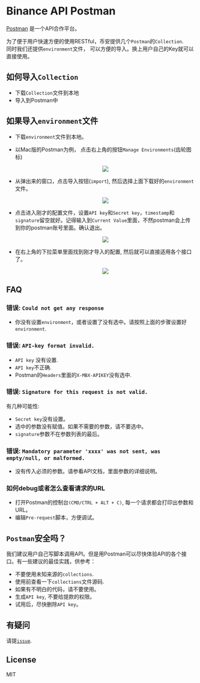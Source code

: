 # Binance API Postman

[Postman](https://getpostman.com) 是一个API合作平台。

为了便于用户快速方便的使用RESTful，币安提供几个`Postman`的`Collection`.<br/>
同时我们还提供`environment`文件， 可以方便的导入。换上用户自己的Key就可以直接使用。

## 如何导入`Collection`
- 下载`Collection`文件到本地
- 导入到Postman中

## 如果导入`environment`文件
- 下载`environment`文件到本地。
- 以Mac版的Postman为例， 点击右上角的按钮`Manage Environments`(齿轮图标)
    <p align="center"><img src="https://raw.githubusercontent.com/binance-exchange/binance-api-postman/assets/postman/1.png"/></p>
- 从弹出来的窗口，点击导入按钮(`import`), 然后选择上面下载好的`environment`文件。
   <p align="center"><img src="https://raw.githubusercontent.com/binance-exchange/binance-api-postman/assets/postman/2.png"/></p>
- 点击进入刚才的配置文件，设置`API key`和`Secret key`，`timestamp`和`signature`留空就好。记得输入到`Current Value`里面，不然postman会上传到你的postman账号里面。确认退出。
    <p align="center"><img src="https://raw.githubusercontent.com/binance-exchange/binance-api-postman/assets/postman/3.png"/></p>
    
- 在右上角的下拉菜单里面找到刚才导入的配置, 然后就可以直接适用各个接口了。
    <p align="center"><img src="https://raw.githubusercontent.com/binance-exchange/binance-api-postman/assets/postman/4.png"/></p>

## FAQ
### 错误: `Could not get any response`
- 你没有设置`environment`，或者设置了没有选中。请按照上面的步骤设置好`environment`.

### 错误: `API-key format invalid.`
- `API key` 没有设置.
- `API key`不正确.
- Postman的`Headers`里面的`X-MBX-APIKEY`没有选中.

### 错误: `Signature for this request is not valid.`
有几种可能性:
- `Secret key`没有设置。
- 选中的参数没有赋值。如果不需要的参数，请不要选中。
- `signature`参数不在参数列表的最后。

### 错误: `Mandatory parameter 'xxxx' was not sent, was empty/null, or malformed.`
- 没有传入必须的参数。请参看API文档，里面参数的详细说明。

### 如何debug或者怎么查看请求的URL
- 打开Postman的控制台`(CMD/CTRL + ALT + C)`, 每一个请求都会打印出参数和URL。
- 编辑`Pre-request`脚本，方便调试。

## `Postman`安全吗？
我们建议用户自己写脚本调用API。但是用Postman可以尽快体验API的各个接口。有一些建议的最佳实践，供参考：
- 不要使用未知来源的`collections`.
- 使用前查看一下`collections`文件源码.
- 如果有不明白的代码，请不要使用。
- 生成`API key`, 不要给提款的权限。
- 试用后，尽快删除`API key`。

## 有疑问
请提[`issue`](https://github.com/binance-exchange/binance-api-postman/issues).

## License
MIT
